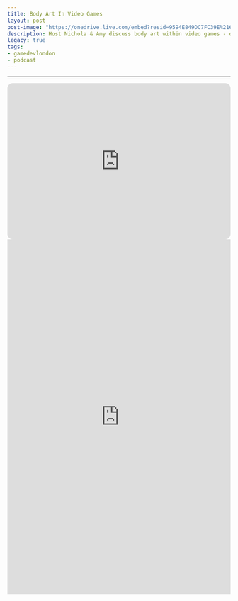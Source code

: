 ```yaml
---
title: Body Art In Video Games
layout: post
post-image: "https://onedrive.live.com/embed?resid=9594E849DC7FC39E%2161242&authkey=%21AByIbVszZD-FxW0&width=1920&height=1634"
description: Host Nichola & Amy discuss body art within video games - do digital tattoos influence real-life tattoos, does there have to be meaning behind characters with tattoos/body art and could there be a way to better showcase tattoos in video games?
legacy: true
tags:
- gamedevlondon
- podcast
---
```


---

<iframe style="border-radius:12px" src="https://open.spotify.com/embed/episode/0JCXCcUzczXiAYN0wu8bMy?utm_source=generator" width="100%" height="352" frameBorder="0" allowfullscreen="" allow="autoplay; clipboard-write; encrypted-media; fullscreen; picture-in-picture"></iframe>

<div class="video-container" style="padding-top: 0px !important">
	<iframe width="100%" height="800" src="https://www.youtube.com/embed/xhExXJ1A0EQ" title="YouTube video player" frameborder="0" allow="accelerometer; autoplay; clipboard-write; encrypted-media; gyroscope; picture-in-picture" allowfullscreen></iframe>
</div>
